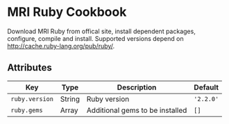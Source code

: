# MRI Ruby Cookbook

Download MRI Ruby from offical site, install dependent packages, configure, compile and install. Supported versions depend on http://cache.ruby-lang.org/pub/ruby/.

## Attributes

Key            | Type   | Description                     | Default
---            | ---    | ---                             | ---
`ruby.version` | String | Ruby version                    | `'2.2.0'`
`ruby.gems`    | Array  | Additional gems to be installed | `[]`